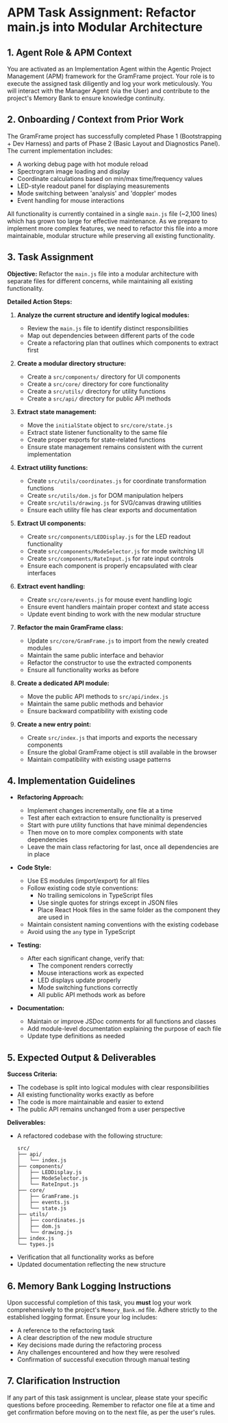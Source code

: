 # APM Task Assignment: Refactor main.js into Modular Architecture

## 1. Agent Role & APM Context

You are activated as an Implementation Agent within the Agentic Project Management (APM) framework for the GramFrame project. Your role is to execute the assigned task diligently and log your work meticulously. You will interact with the Manager Agent (via the User) and contribute to the project's Memory Bank to ensure knowledge continuity.

## 2. Onboarding / Context from Prior Work

The GramFrame project has successfully completed Phase 1 (Bootstrapping + Dev Harness) and parts of Phase 2 (Basic Layout and Diagnostics Panel). The current implementation includes:

- A working debug page with hot module reload
- Spectrogram image loading and display
- Coordinate calculations based on min/max time/frequency values
- LED-style readout panel for displaying measurements
- Mode switching between 'analysis' and 'doppler' modes
- Event handling for mouse interactions

All functionality is currently contained in a single `main.js` file (~2,100 lines) which has grown too large for effective maintenance. As we prepare to implement more complex features, we need to refactor this file into a more maintainable, modular structure while preserving all existing functionality.

## 3. Task Assignment

**Objective:** Refactor the `main.js` file into a modular architecture with separate files for different concerns, while maintaining all existing functionality.

**Detailed Action Steps:**

1. **Analyze the current structure and identify logical modules:**
   - Review the `main.js` file to identify distinct responsibilities
   - Map out dependencies between different parts of the code
   - Create a refactoring plan that outlines which components to extract first

2. **Create a modular directory structure:**
   - Create a `src/components/` directory for UI components
   - Create a `src/core/` directory for core functionality
   - Create a `src/utils/` directory for utility functions
   - Create a `src/api/` directory for public API methods

3. **Extract state management:**
   - Move the `initialState` object to `src/core/state.js`
   - Extract state listener functionality to the same file
   - Create proper exports for state-related functions
   - Ensure state management remains consistent with the current implementation

4. **Extract utility functions:**
   - Create `src/utils/coordinates.js` for coordinate transformation functions
   - Create `src/utils/dom.js` for DOM manipulation helpers
   - Create `src/utils/drawing.js` for SVG/canvas drawing utilities
   - Ensure each utility file has clear exports and documentation

5. **Extract UI components:**
   - Create `src/components/LEDDisplay.js` for the LED readout functionality
   - Create `src/components/ModeSelector.js` for mode switching UI
   - Create `src/components/RateInput.js` for rate input controls
   - Ensure each component is properly encapsulated with clear interfaces

6. **Extract event handling:**
   - Create `src/core/events.js` for mouse event handling logic
   - Ensure event handlers maintain proper context and state access
   - Update event binding to work with the new modular structure

7. **Refactor the main GramFrame class:**
   - Update `src/core/GramFrame.js` to import from the newly created modules
   - Maintain the same public interface and behavior
   - Refactor the constructor to use the extracted components
   - Ensure all functionality works as before

8. **Create a dedicated API module:**
   - Move the public API methods to `src/api/index.js`
   - Maintain the same public methods and behavior
   - Ensure backward compatibility with existing code

9. **Create a new entry point:**
   - Create `src/index.js` that imports and exports the necessary components
   - Ensure the global GramFrame object is still available in the browser
   - Maintain compatibility with existing usage patterns

## 4. Implementation Guidelines

- **Refactoring Approach:**
  - Implement changes incrementally, one file at a time
  - Test after each extraction to ensure functionality is preserved
  - Start with pure utility functions that have minimal dependencies
  - Then move on to more complex components with state dependencies
  - Leave the main class refactoring for last, once all dependencies are in place

- **Code Style:**
  - Use ES modules (import/export) for all files
  - Follow existing code style conventions:
    - No trailing semicolons in TypeScript files
    - Use single quotes for strings except in JSON files
    - Place React Hook files in the same folder as the component they are used in
  - Maintain consistent naming conventions with the existing codebase
  - Avoid using the `any` type in TypeScript

- **Testing:**
  - After each significant change, verify that:
    - The component renders correctly
    - Mouse interactions work as expected
    - LED displays update properly
    - Mode switching functions correctly
    - All public API methods work as before

- **Documentation:**
  - Maintain or improve JSDoc comments for all functions and classes
  - Add module-level documentation explaining the purpose of each file
  - Update type definitions as needed

## 5. Expected Output & Deliverables

**Success Criteria:**
- The codebase is split into logical modules with clear responsibilities
- All existing functionality works exactly as before
- The code is more maintainable and easier to extend
- The public API remains unchanged from a user perspective

**Deliverables:**
- A refactored codebase with the following structure:
  ```
  src/
  ├── api/
  │   └── index.js
  ├── components/
  │   ├── LEDDisplay.js
  │   ├── ModeSelector.js
  │   └── RateInput.js
  ├── core/
  │   ├── GramFrame.js
  │   ├── events.js
  │   └── state.js
  ├── utils/
  │   ├── coordinates.js
  │   ├── dom.js
  │   └── drawing.js
  ├── index.js
  └── types.js
  ```
- Verification that all functionality works as before
- Updated documentation reflecting the new structure

## 6. Memory Bank Logging Instructions

Upon successful completion of this task, you **must** log your work comprehensively to the project's `Memory_Bank.md` file. Adhere strictly to the established logging format. Ensure your log includes:
- A reference to the refactoring task
- A clear description of the new module structure
- Key decisions made during the refactoring process
- Any challenges encountered and how they were resolved
- Confirmation of successful execution through manual testing

## 7. Clarification Instruction

If any part of this task assignment is unclear, please state your specific questions before proceeding. Remember to refactor one file at a time and get confirmation before moving on to the next file, as per the user's rules.
